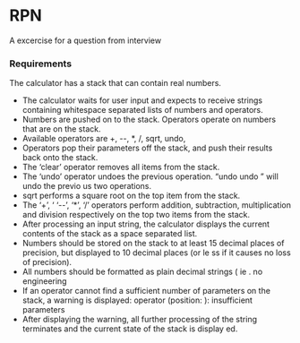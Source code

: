# RPN
A excercise for a question from interview

### Requirements
The calculator has a stack that can contain real numbers.
* The calculator waits for user input and expects to receive strings containing whitespace separated lists of numbers and
operators.
* Numbers are pushed on to the stack. Operators operate on numbers that are on the stack.
* Available operators are +,
--, *, /, sqrt, undo,
* Operators pop their parameters off the stack, and push their results back onto the stack.
* The ‘clear’ operator removes all items from the stack.
* The ‘undo’ operator undoes the previous operation. “undo
undo ” will undo the previo us two operations.
* sqrt performs a square root on the top item from the stack.
* The ‘+’, ‘
‘--’, ‘*’, ‘/’ operators perform addition, subtraction, multiplication and division respectively on the top two items from
the stack.
* After processing an input string, the calculator displays the current contents of the stack as a space
separated list.
* Numbers should be stored on the stack to at least 15 decimal places of precision, but displayed to 10 decimal places (or le
ss if
it causes no loss of precision).
* All numbers should be formatted as plain decimal strings (
ie . no engineering
* If an operator cannot find a sufficient number of parameters on the stack, a warning is displayed:
operator <operator> (position: <pos>): insufficient parameters
* After displaying the warning, all further processing of the string terminates and the current state of the stack is display
ed.
